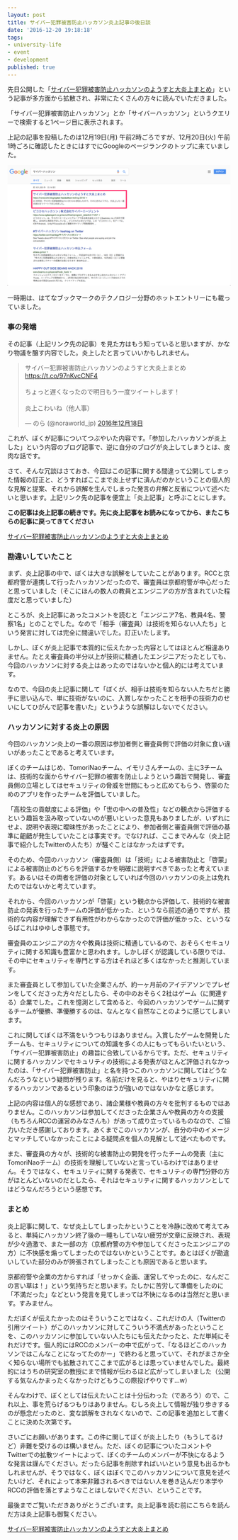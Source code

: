 ```yaml
---
layout: post
title: サイバー犯罪被害防止ハッカソン炎上記事の後日談
date: '2016-12-20 19:18:18'
tags:
- university-life
- event
- development
published: true
---
```


先日公開した「[サイバー犯罪被害防止ハッカソンのようすと大炎上まとめ](https://noraworld.blog/cyber-hackathon-trolling-2016/)」という記事が多方面から拡散され、非常にたくさんの方々に読んでいただきました。

「サイバー犯罪被害防止ハッカソン」とか「サイバーハッカソン」というクエリーで検索すると1ページ目に表示されます。

上記の記事を投稿したのは12月19日(月) 午前2時ごろですが、12月20日(火) 午前1時ごろに確認したときにはすでにGoogleのページランクのトップに来ていました。

![Googleページランキングトップ](https://raw.githubusercontent.com/noraworld/blog-content/main/cyber-hackathon-trolling-2016-sequel/cyber_hackathon_toprank.png)

一時期は、はてなブックマークのテクノロジー分野のホットエントリーにも載っていました。

### 事の発端
その記事（上記リンク先の記事）を見た方はもう知っていると思いますが、かなり物議を醸す内容でした。炎上したと言っていいかもしれません。

<blockquote class="twitter-tweet" data-lang="ja"><p lang="ja" dir="ltr">サイバー犯罪被害防止ハッカソンのようすと大炎上まとめ <a href="https://t.co/97nKvcCNF4">https://t.co/97nKvcCNF4</a><br><br>ちょっと遅くなったので明日もう一度ツイートします！<br><br>炎上こわいね（他人事）</p>&mdash; のら (@noraworld_jp) <a href="https://twitter.com/noraworld_jp/status/810526204532903936">2016年12月18日</a></blockquote>
<script async src="//platform.twitter.com/widgets.js" charset="utf-8"></script>

これが、ぼくが記事についてつぶやいた内容です。「参加したハッカソンが炎上した」という内容のブログ記事で、逆に自分のブログが炎上してしまうとは、皮肉な話です。

さて、そんな冗談はさておき、今回はこの記事に関する間違って公開してしまった情報の訂正と、どうすればここまで炎上せずに済んだのかということの個人的な見解と提案、それから誤解を生んでしまった発言の弁解と反省について述べたいと思います。上記リンク先の記事を便宜上「炎上記事」と呼ぶことにします。

**この記事は炎上記事の続きです。先に炎上記事をお読みになってから、またこちらの記事に戻ってきてください**

[サイバー犯罪被害防止ハッカソンのようすと大炎上まとめ](https://noraworld.blog/cyber-hackathon-trolling-2016/)

### 勘違いしていたこと
まず、炎上記事の中で、ぼくは大きな誤解をしていたことがあります。RCCと京都府警が連携して行ったハッカソンだったので、審査員は京都府警が中心だったと思っていました（そこにほんの数人の教員とエンジニアの方が含まれていた程度だと思っていました）

ところが、炎上記事にあったコメントを読むと「エンジニア7名、教員4名、警察1名」とのことでした。なので「相手（審査員）は技術を知らない人たち」という発言に対しては完全に間違いでした。訂正いたします。

しかし、ぼくが炎上記事で本質的に伝えたかった内容としてはほとんど相違ありません。たとえ審査員の半分以上が技術に精通したエンジニアだったとしても、今回のハッカソンに対する炎上はあったのではないかと個人的には考えています。

なので、今回の炎上記事に関して「ぼくが、相手は技術を知らない人たちだと勝手に思い込んで、単に技術がないのに、入賞しなかったことを相手の技術力のせいにしてひがんで記事を書いた」というような誤解はしないでください。

### ハッカソンに対する炎上の原因
今回のハッカソン炎上の一番の原因は参加者側と審査員側で評価の対象に食い違いがあったことであると考えています。

ぼくのチームはじめ、TomoriNaoチーム、イモリさんチームの、主に3チームは、技術的な面からサイバー犯罪の被害を防止しようという趣旨で開発し、審査員側の立場としてはセキュリティの脅威を世間にもっと広めてもらう、啓蒙のためのアプリを作ったチームを評価していました。

「高校生の貢献度による評価」や「世の中への普及性」などの観点から評価するという趣旨を汲み取っていないのが悪いといった意見もありましたが、いずれにせよ、説明や表現に曖昧性があったことにより、参加者側と審査員側で評価の基準に齟齬が発生していたことは事実です。でなければ、ここまでみんな（炎上記事で紹介したTwitterの人たち）が騒ぐことはなかったはずです。

そのため、今回のハッカソン（審査員側）は「技術」による被害防止と「啓蒙」による被害防止のどちらを評価するかを明確に説明すべきであったと考えています。あるいはその両者を評価の対象としていれば今回のハッカソンの炎上は免れたのではないかと考えています。

それから、今回のハッカソンが「啓蒙」という観点から評価して、技術的な被害防止の発表を行ったチームの評価が低かった、というなら前述の通りですが、技術的な内容が理解できず有用性がわからなかったので評価が低かった、というならばこれはゆゆしき事態です。

審査員のエンジニアの方々や教員は技術に精通しているので、おそらくセキュリティに関する知識も豊富かと思われます。しかしぼくが認識している限りでは、その中にセキュリティを専門とする方はそれほど多くはなかったと推測しています。

また審査員として参加していた企業さんが、約一ヶ月前のアイデアソンでプレゼンをしてくださった方々だとしたら、その中のおそらく2社はゲーム（に関連する）企業でした。これを憶測として含めると、今回のハッカソンでゲームに関するチームが優勝、準優勝するのは、なんとなく自然なことのように感じてしまいます。

これに関してぼくは不満をいうつもりはありません。入賞したゲームを開発したチームも、セキュリティについての知識を多くの人にもってもらいたいという、「サイバー犯罪被害防止」の趣旨に合致しているからです。ただ、セキュリティに関するハッカソンでセキュリティの技術による発表がほとんど評価されなかったのは、「サイバー犯罪被害防止」と名を持つこのハッカソンに関してはどうなんだろうなという疑問が残ります。名前だけを見ると、やはりセキュリティに関するハッカソンであるという印象のほうが強いのではないかなと感じます。

上記の内容は個人的な感想であり、諸企業様や教員の方々を批判するものではありません。このハッカソンは参加してくださった企業さんや教員の方々の支援（もちろんRCCの運営のみなさんも）があって成り立っているものなので、ご協力いただき感謝しております。あくまでこのハッカソンが、自分の中のイメージとマッチしていなかったことによる疑問点を個人の見解として述べたものです。

また、審査員の方々が、技術的な被害防止の開発を行ったチームの発表（主にTomoriNaoチーム）の技術を理解していないと言っているわけではありません。そうではなく、セキュリティに関する発表で、セキュリティの専門分野の方がほとんどいないのだとしたら、それはセキュリティに関するハッカソンとしてはどうなんだろうという感想です。

### まとめ
炎上記事に関して、なぜ炎上してしまったかということを冷静に改めて考えてみると、単純にハッカソン終了後の一睡もしていない疲労が文章に反映され、表現が少々過激で、また一部の方（京都府警の方や参加してくださったエンジニアの方）に不快感を煽ってしまったのではないかということです。あとはぼくが勘違いしていた部分のみが誇張されてしまったことも原因であると思います。

京都府警や企業の方からすれば「せっかく企画、運営してやったのに、なんだこの言い草は！」という気持ちだと思います。たしかに苦労して準備をしたのに「不満だった」などという発言を見てしまっては不快になるのは当然だと思います。すみません。

ただぼくが伝えたかったのはそういうことではなく、これだけの人（Twitterの引用ツイート）がこのハッカソンに対してこういう不満点があったということを、このハッカソンに参加していない人たちにも伝えたかったと、ただ単純にそれだけです。個人的にはRCCのメンバーの中で広がって、「なるほどこのハッカソンではこんなことになってたのかー」で終わると思っていて、それがまさか全く知らない場所でも拡散されてここまで広がるとは思っていませんでした。最終的にはうちの研究室の教授にまで情報が伝わるほど広がってしまいました（公開する気なんかまったくなかったけどもうこの際投げやりです…w）

そんなわけで、ぼくとしては伝えたいことは十分伝わった（であろう）ので、これ以上、事を荒らげるつもりはありません。むしろ炎上して情報が独り歩きするのが懸念だったのと、変な誤解をされなくないので、この記事を追加として書くことに決めた次第です。

さいごにお願いがあります。この件に関してぼくが炎上したり（もうしてるけど）非難を受けるのは構いません。ただ、ぼくの記事についたコメントやTwitterでの拡散ツイートによって、ぼくのチームのメンバーが不快になるような発言は謹んでください。だったら記事を削除すればいいという意見も出るかもしれませんが、そうではなく、ぼくはぼくでこのハッカソンについて意見を述べたいけど、それによって本来非難されるべきではない人を巻き込んだり本学やRCCの評価を落とすようなことはしないでください、ということです。

最後までご覧いただきありがとうございます。炎上記事を読む前にこちらを読んだ方は炎上記事も御覧ください。

[サイバー犯罪被害防止ハッカソンのようすと大炎上まとめ](https://noraworld.blog/cyber-hackathon-trolling-2016/)
